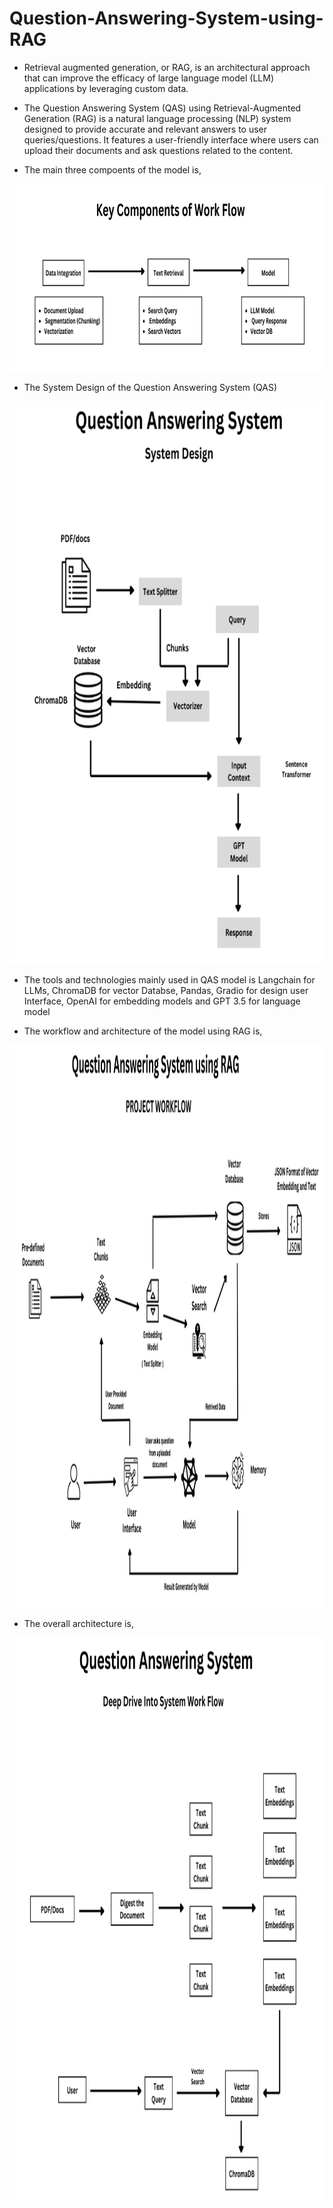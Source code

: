 # Question-Answering-System-using-RAG
- Retrieval augmented generation, or RAG, is an architectural approach that can improve the efficacy of large language model (LLM) applications by leveraging custom data.
- The Question Answering System (QAS) using Retrieval-Augmented Generation (RAG) is a natural language processing (NLP) system designed to provide accurate and relevant answers to user queries/questions. It features a user-friendly interface where users can upload their documents and ask questions related to the content.

- The main three compoents of the model is, 

<img src="https://github.com/DineshkumarL-07/Question-Answering-System-using-RAG/blob/main/images/Screenshot%202024-05-04%20083949.png" alt="GitHub Logo" width="700" height="300">

- The System Design of the Question Answering System (QAS)

<img src="https://github.com/DineshkumarL-07/Question-Answering-System-using-RAG/blob/main/images/Screenshot%202024-05-04%20091704.png" alt="GitHub Logo" width="800" height="900">

- The tools and technologies mainly used in QAS model is Langchain for LLMs, ChromaDB for vector Databse, Pandas, Gradio for design user Interface, OpenAI for embedding models and GPT 3.5 for language model

- The workflow and architecture of the model using RAG is,

<img src="https://github.com/DineshkumarL-07/Question-Answering-System-using-RAG/blob/main/images/Screenshot%202024-05-04%20091348.png" alt="GitHub Logo" width="900" height="900">

- The overall architecture is,

<img src="https://github.com/DineshkumarL-07/Question-Answering-System-using-RAG/blob/main/images/Screenshot%202024-05-04%20115611.png" alt="GitHub Logo" width="800" height="900">

